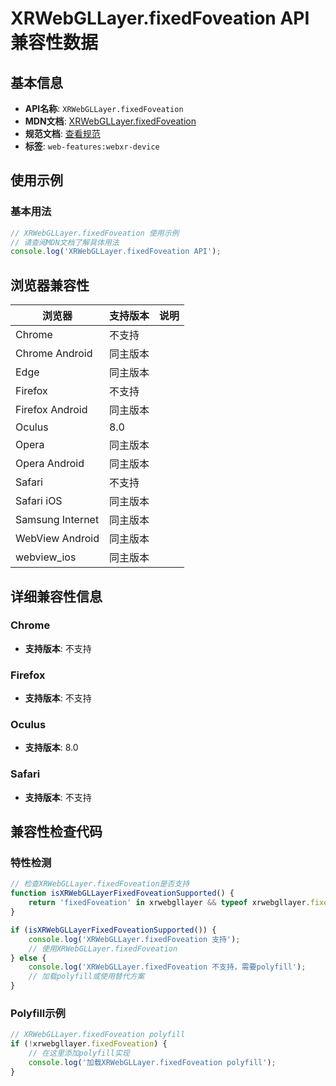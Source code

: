 # XRWebGLLayer.fixedFoveation API 兼容性数据

## 基本信息

- **API名称**: `XRWebGLLayer.fixedFoveation`
- **MDN文档**: [XRWebGLLayer.fixedFoveation](https://developer.mozilla.org/docs/Web/API/XRWebGLLayer/fixedFoveation)
- **规范文档**: [查看规范](https://immersive-web.github.io/webxr/#dom-xrwebgllayer-fixedfoveation)
- **标签**: `web-features:webxr-device`

## 使用示例

### 基本用法

```javascript
// XRWebGLLayer.fixedFoveation 使用示例
// 请查阅MDN文档了解具体用法
console.log('XRWebGLLayer.fixedFoveation API');
```

## 浏览器兼容性

| 浏览器 | 支持版本 | 说明 |
|--------|----------|------|
| Chrome | 不支持 |  |
| Chrome Android | 同主版本 |  |
| Edge | 同主版本 |  |
| Firefox | 不支持 |  |
| Firefox Android | 同主版本 |  |
| Oculus | 8.0 |  |
| Opera | 同主版本 |  |
| Opera Android | 同主版本 |  |
| Safari | 不支持 |  |
| Safari iOS | 同主版本 |  |
| Samsung Internet | 同主版本 |  |
| WebView Android | 同主版本 |  |
| webview_ios | 同主版本 |  |

## 详细兼容性信息

### Chrome

- **支持版本**: 不支持

### Firefox

- **支持版本**: 不支持

### Oculus

- **支持版本**: 8.0

### Safari

- **支持版本**: 不支持

## 兼容性检查代码

### 特性检测

```javascript
// 检查XRWebGLLayer.fixedFoveation是否支持
function isXRWebGLLayerFixedFoveationSupported() {
    return 'fixedFoveation' in xrwebgllayer && typeof xrwebgllayer.fixedFoveation === 'function';
}

if (isXRWebGLLayerFixedFoveationSupported()) {
    console.log('XRWebGLLayer.fixedFoveation 支持');
    // 使用XRWebGLLayer.fixedFoveation
} else {
    console.log('XRWebGLLayer.fixedFoveation 不支持，需要polyfill');
    // 加载polyfill或使用替代方案
}
```

### Polyfill示例

```javascript
// XRWebGLLayer.fixedFoveation polyfill
if (!xrwebgllayer.fixedFoveation) {
    // 在这里添加polyfill实现
    console.log('加载XRWebGLLayer.fixedFoveation polyfill');
}
```

